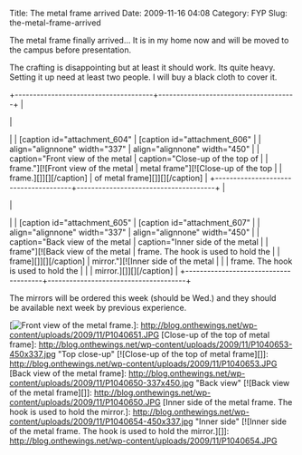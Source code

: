 Title: The metal frame arrived
Date: 2009-11-16 04:08
Category: FYP
Slug: the-metal-frame-arrived

The metal frame finally arrived... It is in my home now and will be
moved to the campus before presentation.

The crafting is disappointing but at least it should work. Its quite
heavy. Setting it up need at least two people. I will buy a black cloth
to cover it.

+--------------------------------------+--------------------------------------+
| <p>                                  | <p>                                  |
| [caption id="attachment\_604"        | [caption id="attachment\_606"        |
| align="alignnone" width="337"        | align="alignnone" width="450"        |
| caption="Front view of the metal     | caption="Close-up of the top of      |
| frame."][![Front view of the metal   | metal frame"][![Close-up of the top  |
| frame.][]][][/caption]               | of metal frame][]][][/caption]       |
+--------------------------------------+--------------------------------------+
| <p>                                  | <p>                                  |
| [caption id="attachment\_605"        | [caption id="attachment\_607"        |
| align="alignnone" width="337"        | align="alignnone" width="450"        |
| caption="Back view of the metal      | caption="Inner side of the metal     |
| frame"][![Back view of the metal     | frame. The hook is used to hold the  |
| frame][]][][/caption]                | mirror."][![Inner side of the metal  |
|                                      | frame. The hook is used to hold the  |
|                                      | mirror.][]][][/caption]              |
+--------------------------------------+--------------------------------------+

The mirrors will be ordered this week (should be Wed.) and they should
be available next week by previous experience.

  [Front view of the metal frame.]: http://blog.onthewings.net/wp-content/uploads/2009/11/P1040651-337x450.jpg
    "Front view"
  [![Front view of the metal frame.][]]: http://blog.onthewings.net/wp-content/uploads/2009/11/P1040651.JPG
  [Close-up of the top of metal frame]: http://blog.onthewings.net/wp-content/uploads/2009/11/P1040653-450x337.jpg
    "Top close-up"
  [![Close-up of the top of metal frame][]]: http://blog.onthewings.net/wp-content/uploads/2009/11/P1040653.JPG
  [Back view of the metal frame]: http://blog.onthewings.net/wp-content/uploads/2009/11/P1040650-337x450.jpg
    "Back view"
  [![Back view of the metal frame][]]: http://blog.onthewings.net/wp-content/uploads/2009/11/P1040650.JPG
  [Inner side of the metal frame. The hook is used to hold the mirror.]:
    http://blog.onthewings.net/wp-content/uploads/2009/11/P1040654-450x337.jpg
    "Inner side"
  [![Inner side of the metal frame. The hook is used to hold the
  mirror.][]]: http://blog.onthewings.net/wp-content/uploads/2009/11/P1040654.JPG
